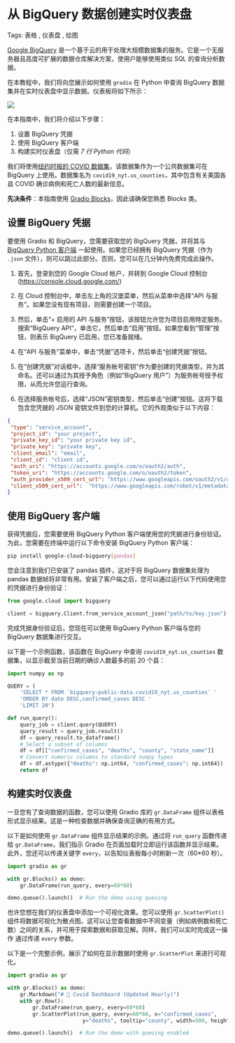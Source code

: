 # 从 BigQuery 数据创建实时仪表盘

Tags: 表格 , 仪表盘 , 绘图 

[Google BigQuery](https://cloud.google.com/bigquery) 是一个基于云的用于处理大规模数据集的服务。它是一个无服务器且高度可扩展的数据仓库解决方案，使用户能够使用类似 SQL 的查询分析数据。

在本教程中，我们将向您展示如何使用 `gradio` 在 Python 中查询 BigQuery 数据集并在实时仪表盘中显示数据。仪表板将如下所示：

<img src="https://huggingface.co/datasets/huggingface/documentation-images/resolve/main/gradio-guides/bigquery-dashboard.gif">

在本指南中，我们将介绍以下步骤：

1. 设置 BigQuery 凭据
2. 使用 BigQuery 客户端
3. 构建实时仪表盘（仅需 *7 行 Python 代码*）

我们将使用[纽约时报的 COVID 数据集](https://www.nytimes.com/interactive/2021/us/covid-cases.html)，该数据集作为一个公共数据集可在 BigQuery 上使用。数据集名为 `covid19_nyt.us_counties`，其中包含有关美国各县 COVID 确诊病例和死亡人数的最新信息。

**先决条件**：本指南使用 [Gradio Blocks](../quickstart/#blocks-more-flexibility-and-control)，因此请确保您熟悉 Blocks 类。

## 设置 BigQuery 凭据

要使用 Gradio 和 BigQuery，您需要获取您的 BigQuery 凭据，并将其与 [BigQuery Python 客户端](https://pypi.org/project/google-cloud-bigquery/) 一起使用。如果您已经拥有 BigQuery 凭据（作为 `.json` 文件），则可以跳过此部分。否则，您可以在几分钟内免费完成此操作。

1. 首先，登录到您的 Google Cloud 帐户，并转到 Google Cloud 控制台 (https://console.cloud.google.com/)

2. 在 Cloud 控制台中，单击左上角的汉堡菜单，然后从菜单中选择“API 与服务”。如果您没有现有项目，则需要创建一个项目。

3. 然后，单击“+ 启用的 API 与服务”按钮，该按钮允许您为项目启用特定服务。搜索“BigQuery API”，单击它，然后单击“启用”按钮。如果您看到“管理”按钮，则表示 BigQuery 已启用，您已准备就绪。

4. 在“API 与服务”菜单中，单击“凭据”选项卡，然后单击“创建凭据”按钮。

5. 在“创建凭据”对话框中，选择“服务帐号密钥”作为要创建的凭据类型，并为其命名。还可以通过为其授予角色（例如“BigQuery 用户”）为服务帐号授予权限，从而允许您运行查询。

6. 在选择服务帐号后，选择“JSON”密钥类型，然后单击“创建”按钮。这将下载包含您凭据的 JSON 密钥文件到您的计算机。它的外观类似于以下内容：

```json
{
 "type": "service_account",
 "project_id": "your project",
 "private_key_id": "your private key id",
 "private_key": "private key",
 "client_email": "email",
 "client_id": "client id",
 "auth_uri": "https://accounts.google.com/o/oauth2/auth",
 "token_uri": "https://accounts.google.com/o/oauth2/token",
 "auth_provider_x509_cert_url": "https://www.googleapis.com/oauth2/v1/certs",
 "client_x509_cert_url":  "https://www.googleapis.com/robot/v1/metadata/x509/email_id"
}
```

## 使用 BigQuery 客户端

获得凭据后，您需要使用 BigQuery Python 客户端使用您的凭据进行身份验证。为此，您需要在终端中运行以下命令安装 BigQuery Python 客户端：

```bash
pip install google-cloud-bigquery[pandas]
```

您会注意到我们已安装了 pandas 插件，这对于将 BigQuery 数据集处理为 pandas 数据帧将非常有用。安装了客户端之后，您可以通过运行以下代码使用您的凭据进行身份验证：

```py
from google.cloud import bigquery

client = bigquery.Client.from_service_account_json("path/to/key.json")
```

完成凭据身份验证后，您现在可以使用 BigQuery Python 客户端与您的 BigQuery 数据集进行交互。

以下是一个示例函数，该函数在 BigQuery 中查询 `covid19_nyt.us_counties` 数据集，以显示截至当前日期的确诊人数最多的前 20 个县：

```py
import numpy as np

QUERY = (
    'SELECT * FROM `bigquery-public-data.covid19_nyt.us_counties` ' 
    'ORDER BY date DESC,confirmed_cases DESC '
    'LIMIT 20')

def run_query():
    query_job = client.query(QUERY)  
    query_result = query_job.result()  
    df = query_result.to_dataframe()
    # Select a subset of columns 
    df = df[["confirmed_cases", "deaths", "county", "state_name"]]
    # Convert numeric columns to standard numpy types
    df = df.astype({"deaths": np.int64, "confirmed_cases": np.int64})
    return df
```

## 构建实时仪表盘

一旦您有了查询数据的函数，您可以使用 Gradio 库的 `gr.DataFrame` 组件以表格形式显示结果。这是一种检查数据并确保查询正确的有用方式。

以下是如何使用 `gr.DataFrame` 组件显示结果的示例。通过将 `run_query` 函数传递给 `gr.DataFrame`，我们指示 Gradio 在页面加载时立即运行该函数并显示结果。此外，您还可以传递关键字 `every`，以告知仪表板每小时刷新一次（60*60 秒）。

```py
import gradio as gr

with gr.Blocks() as demo:
    gr.DataFrame(run_query, every=60*60)

demo.queue().launch()  # Run the demo using queuing
```

也许您想在我们的仪表盘中添加一个可视化效果。您可以使用 `gr.ScatterPlot()` 组件将数据可视化为散点图。这可以让您查看数据中不同变量（例如病例数和死亡数）之间的关系，并可用于探索数据和获取见解。同样，我们可以实时完成这一操作
通过传递 `every` 参数。

以下是一个完整示例，展示了如何在显示数据时使用 `gr.ScatterPlot` 来进行可视化。

```py
import gradio as gr

with gr.Blocks() as demo:
    gr.Markdown("# 💉 Covid Dashboard (Updated Hourly)")
    with gr.Row():
        gr.DataFrame(run_query, every=60*60)
        gr.ScatterPlot(run_query, every=60*60, x="confirmed_cases", 
                        y="deaths", tooltip="county", width=500, height=500)

demo.queue().launch()  # Run the demo with queuing enabled
```